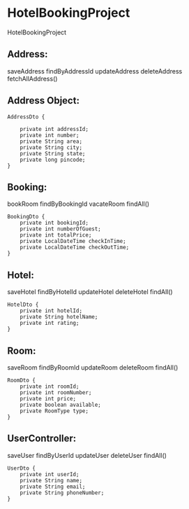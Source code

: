 # HotelBookingProject
HotelBookingProject

## Address:
saveAddress
findByAddressId
updateAddress
deleteAddress
fetchAllAddress()

## Address Object:
```
AddressDto {

	private int addressId;
	private int number;
	private String area;
	private String city;
	private String state;
	private long pincode;
}
```

## Booking:
bookRoom
findByBookingId
vacateRoom
findAll()
```
BookingDto {
	private int bookingId;
	private int numberOfGuest;
	private int totalPrice;
	private LocalDateTime checkInTime;
	private LocalDateTime checkOutTime;
}
```

## Hotel:
saveHotel
findByHotelId
updateHotel
deleteHotel
findAll()
```
HotelDto {
	private int hotelId;
	private String hotelName;
	private int rating;
}
```

## Room:
saveRoom
findByRoomId
updateRoom
deleteRoom
findAll()
```
RoomDto {
	private int roomId;
	private int roomNumber;
	private int price;
	private boolean available;
	private RoomType type;
}
```

## UserController:
saveUser
findByUserId
updateUser
deleteUser
findAll()
```
UserDto {
	private int userId;
	private String name;
	private String email;
	private String phoneNumber;
}
```
